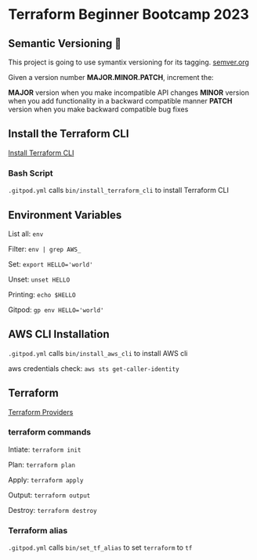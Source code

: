 # Terraform Beginner Bootcamp 2023

## Semantic Versioning :mage:

This project is going to use symantix versioning for its tagging.
[semver.org](https://semver.org/)

Given a version number **MAJOR.MINOR.PATCH**, increment the:

**MAJOR** version when you make incompatible API changes
**MINOR** version when you add functionality in a backward compatible manner
**PATCH** version when you make backward compatible bug fixes

## Install the Terraform CLI

[Install Terraform CLI](https://developer.hashicorp.com/terraform/tutorials/aws-get-started/install-cli)

### Bash Script

`.gitpod.yml` calls `bin/install_terraform_cli` to install Terraform CLI

## Environment Variables

List all: `env`

Filter:  `env | grep AWS_`

Set: `export HELLO='world'`

Unset: `unset HELLO`

Printing: `echo $HELLO`

Gitpod: `gp env HELLO='world'`

## AWS CLI Installation

`.gitpod.yml` calls `bin/install_aws_cli` to install AWS cli

aws credentials check: `aws sts get-caller-identity`

## Terraform

[Terraform Providers](https://registry.terraform.io/)

### terraform commands

Intiate: `terraform init`

Plan: `terraform plan`

Apply: `terraform apply`

Output: `terraform output`

Destroy: `terraform destroy`


### Terraform alias
`.gitpod.yml` calls `bin/set_tf_alias` to set `terraform` to `tf`
